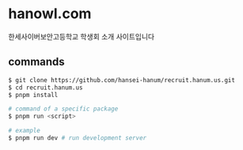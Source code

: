 # hanowl.com

한세사이버보안고등학교 학생회 소개 사이트입니다

## commands

```bash
$ git clone https://github.com/hansei-hanum/recruit.hanum.us.git
$ cd recruit.hanum.us
$ pnpm install

# command of a specific package
$ pnpm run <script>

# example
$ pnpm run dev # run development server
```
